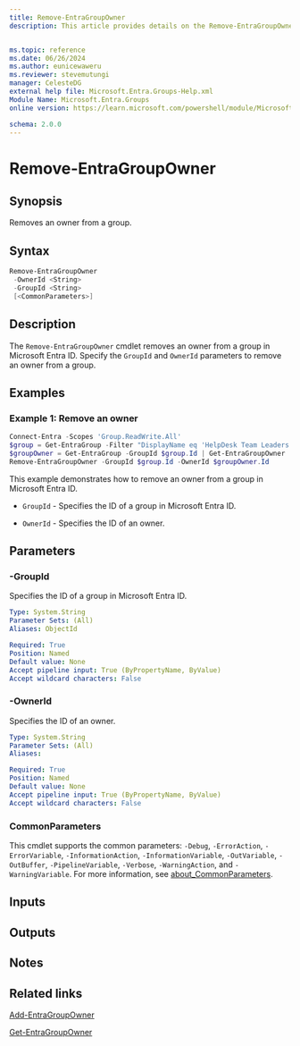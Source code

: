 ```yaml
---
title: Remove-EntraGroupOwner
description: This article provides details on the Remove-EntraGroupOwner command.


ms.topic: reference
ms.date: 06/26/2024
ms.author: eunicewaweru
ms.reviewer: stevemutungi
manager: CelesteDG
external help file: Microsoft.Entra.Groups-Help.xml
Module Name: Microsoft.Entra.Groups
online version: https://learn.microsoft.com/powershell/module/Microsoft.Entra.Groups/Remove-EntraGroupOwner

schema: 2.0.0
---
```


# Remove-EntraGroupOwner

## Synopsis

Removes an owner from a group.

## Syntax

```powershell
Remove-EntraGroupOwner
 -OwnerId <String>
 -GroupId <String>
 [<CommonParameters>]
```

## Description

The `Remove-EntraGroupOwner` cmdlet removes an owner from a group in Microsoft Entra ID. Specify the `GroupId` and `OwnerId` parameters to remove an owner from a group.

## Examples

### Example 1: Remove an owner

```powershell
Connect-Entra -Scopes 'Group.ReadWrite.All'
$group = Get-EntraGroup -Filter "DisplayName eq 'HelpDesk Team Leaders'"
$groupOwner = Get-EntraGroup -GroupId $group.Id | Get-EntraGroupOwner | Where-Object {$_.displayName -eq 'Adele Vance'}
Remove-EntraGroupOwner -GroupId $group.Id -OwnerId $groupOwner.Id
```

This example demonstrates how to remove an owner from a group in Microsoft Entra ID.

- `GroupId` - Specifies the ID of a group in Microsoft Entra ID.  

- `OwnerId` - Specifies the ID of an owner.

## Parameters

### -GroupId

Specifies the ID of a group in Microsoft Entra ID.

```yaml
Type: System.String
Parameter Sets: (All)
Aliases: ObjectId

Required: True
Position: Named
Default value: None
Accept pipeline input: True (ByPropertyName, ByValue)
Accept wildcard characters: False
```

### -OwnerId

Specifies the ID of an owner.

```yaml
Type: System.String
Parameter Sets: (All)
Aliases:

Required: True
Position: Named
Default value: None
Accept pipeline input: True (ByPropertyName, ByValue)
Accept wildcard characters: False
```

### CommonParameters

This cmdlet supports the common parameters: `-Debug`, `-ErrorAction`, `-ErrorVariable`, `-InformationAction`, `-InformationVariable`, `-OutVariable`, `-OutBuffer`, `-PipelineVariable`, `-Verbose`, `-WarningAction`, and `-WarningVariable`. For more information, see [about_CommonParameters](https://go.microsoft.com/fwlink/?LinkID=113216).

## Inputs

## Outputs

## Notes

## Related links

[Add-EntraGroupOwner](Add-EntraGroupOwner.md)

[Get-EntraGroupOwner](Get-EntraGroupOwner.md)
